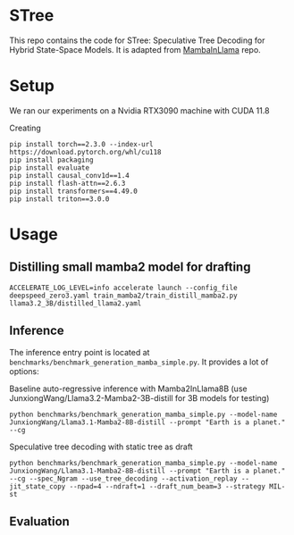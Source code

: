 # STree

This repo contains the code for STree: Speculative Tree Decoding for Hybrid State-Space Models.
It is adapted from [MambaInLlama](https://github.com/jxiw/MambaInLlama) repo. 

# Setup

We ran our experiments on a Nvidia RTX3090 machine with CUDA 11.8

Creating

```
pip install torch==2.3.0 --index-url https://download.pytorch.org/whl/cu118
pip install packaging
pip install evaluate
pip install causal_conv1d==1.4
pip install flash-attn==2.6.3
pip install transformers==4.49.0
pip install triton==3.0.0
```

# Usage 

## Distilling small mamba2 model for drafting

```
ACCELERATE_LOG_LEVEL=info accelerate launch --config_file deepspeed_zero3.yaml train_mamba2/train_distill_mamba2.py llama3.2_3B/distilled_llama2.yaml
```

## Inference 

The inference entry point is located at `benchmarks/benchmark_generation_mamba_simple.py`. It provides a lot of options:


Baseline auto-regressive inference with Mamba2InLlama8B (use JunxiongWang/Llama3.2-Mamba2-3B-distill for 3B models for testing)
```
python benchmarks/benchmark_generation_mamba_simple.py --model-name JunxiongWang/Llama3.1-Mamba2-8B-distill --prompt "Earth is a planet." --cg
```

Speculative tree decoding with static tree as draft
```
python benchmarks/benchmark_generation_mamba_simple.py --model-name JunxiongWang/Llama3.1-Mamba2-8B-distill --prompt "Earth is a planet." --cg --spec_Ngram --use_tree_decoding --activation_replay --jit_state_copy --npad=4 --ndraft=1 --draft_num_beam=3 --strategy MIL-st
```

## Evaluation





